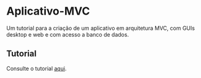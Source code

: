 # Aplicativo-MVC
Um tutorial para a criação de um aplicativo em arquitetura MVC, com GUIs desktop e web e com acesso a banco de dados.
## Tutorial
Consulte o tutorial [aqui](https://github.com/Cassiano-Gunji/Aplicativo-MVC/tree/master/Docs).
